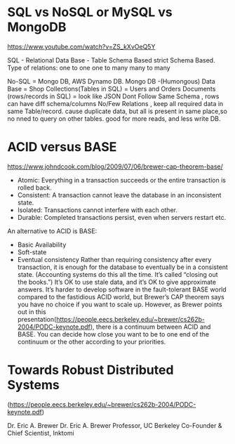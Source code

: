# SQL vs NoSQL or MySQL vs MongoDB
https://www.youtube.com/watch?v=ZS_kXvOeQ5Y

SQL - Relational Data Base - Table Schema Based
  strict Schema Based.
Type of relations: 
  one to one
  one to many
  many to many
  
No-SQL = Mongo DB, AWS Dynamo DB.
  Mongo DB -(Humongous) 
  Data Base = Shop
  Collections(Tables in SQL) = Users and Orders
  Documents (rows/records in SQL) = look like JSON
  Dont Follow Same Schema , rows can have diff schema/columns
  No/Few Relations , keep all required data in same Table/record.
  cause duplicate data, but all is present in same place,so no nned to query on other tables.
  good for more reads, and less write DB.



# ACID versus BASE
https://www.johndcook.com/blog/2009/07/06/brewer-cap-theorem-base/
  - Atomic: Everything in a transaction succeeds or the entire transaction is rolled back.
  - Consistent: A transaction cannot leave the database in an inconsistent state.
  - Isolated: Transactions cannot interfere with each other.
  - Durable: Completed transactions persist, even when servers restart etc.

An alternative to ACID is BASE:
  - Basic Availability
  - Soft-state
  - Eventual consistency
Rather than requiring consistency after every transaction, it is enough for the database to eventually be in a consistent state. (Accounting systems do this all the time. It’s called “closing out the books.”) It’s OK to use stale data, and it’s OK to give approximate answers.
It’s harder to develop software in the fault-tolerant BASE world compared to the fastidious ACID world, but Brewer’s CAP theorem says you have no choice if you want to scale up.
However, as Brewer points out in this presentation(https://people.eecs.berkeley.edu/~brewer/cs262b-2004/PODC-keynote.pdf), there is a continuum between ACID and BASE. You can decide how close you want to be to one end of the continuum or the other according to your priorities.

# Towards Robust Distributed Systems
(https://people.eecs.berkeley.edu/~brewer/cs262b-2004/PODC-keynote.pdf)

Dr. Eric A. Brewer Dr. Eric A. Brewer
Professor, UC Berkeley
Co-Founder & Chief Scientist, Inktomi

